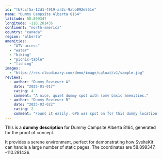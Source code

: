 ```yaml
---
id: "fb7ccf5a-12d1-4919-aa2c-9abb092e561e"
name: "Dummy Campsite Alberta 8164"
latitude: 58.899347
longitude: -110.281436
continent: "north-america"
country: "canada"
region: "alberta"
amenities:
  - "ATV-access"
  - "water"
  - "hiking"
  - "picnic-table"
  - "fishing"
images:
  - "https://res.cloudinary.com/demo/image/upload/v1/sample.jpg"
reviews:
  - author: "Dummy Reviewer A"
    date: "2025-01-017"
    rating: 4
    comment: "A nice, quiet dummy spot with some basic amenities."
  - author: "Dummy Reviewer B"
    date: "2025-03-022"
    rating: 2
    comment: "Found it easily. GPS was spot on for this dummy location."
---
```


This is a **dummy description** for Dummy Campsite Alberta 8164, generated for the proof of concept.

It provides a serene environment, perfect for demonstrating how SvelteKit can handle a large number of static pages. The coordinates are 58.899347, -110.281436.

